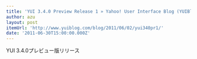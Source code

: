 ```yaml
---
title: 'YUI 3.4.0 Preview Release 1 » Yahoo! User Interface Blog (YUIBlog)'
author: azu
layout: post
itemUrl: 'http://www.yuiblog.com/blog/2011/06/02/yui340pr1/'
date: '2011-06-30T15:00:00.000Z'
---
```

YUI 3.4.0プレビュー版リリース
